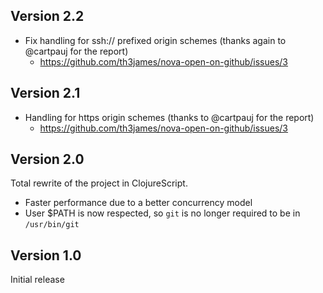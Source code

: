 ## Version 2.2

- Fix handling for ssh:// prefixed origin schemes (thanks again to @cartpauj for the report)
    - https://github.com/th3james/nova-open-on-github/issues/3

## Version 2.1

- Handling for https origin schemes (thanks to @cartpauj for the report)
    - https://github.com/th3james/nova-open-on-github/issues/3

## Version 2.0

Total rewrite of the project in ClojureScript.

- Faster performance due to a better concurrency model
- User $PATH is now respected, so `git` is no longer required to be in `/usr/bin/git`

## Version 1.0

Initial release
